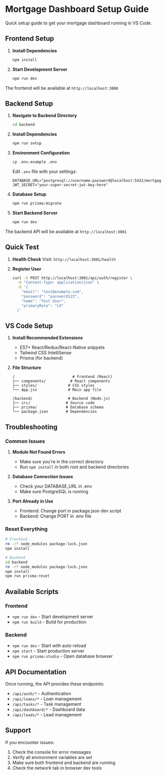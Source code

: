 # Mortgage Dashboard Setup Guide

Quick setup guide to get your mortgage dashboard running in VS Code.

## Frontend Setup

1. **Install Dependencies**
   ```bash
   npm install
   ```

2. **Start Development Server**
   ```bash
   npm run dev
   ```

The frontend will be available at `http://localhost:3000`

## Backend Setup

1. **Navigate to Backend Directory**
   ```bash
   cd backend
   ```

2. **Install Dependencies**
   ```bash
   npm run setup
   ```

3. **Environment Configuration**
   ```bash
   cp .env.example .env
   ```
   
   Edit `.env` file with your settings:
   ```env
   DATABASE_URL="postgresql://username:password@localhost:5432/mortgage_dashboard"
   JWT_SECRET="your-super-secret-jwt-key-here"
   ```

4. **Database Setup**
   ```bash
   npm run prisma:migrate
   ```

5. **Start Backend Server**
   ```bash
   npm run dev
   ```

The backend API will be available at `http://localhost:3001`

## Quick Test

1. **Health Check**
   Visit: `http://localhost:3001/health`

2. **Register User**
   ```bash
   curl -X POST http://localhost:3001/api/auth/register \
     -H "Content-Type: application/json" \
     -d '{
       "email": "test@example.com",
       "password": "password123",
       "name": "Test User",
       "primaryRole": "LO"
     }'
   ```

## VS Code Setup

1. **Install Recommended Extensions**
   - ES7+ React/Redux/React-Native snippets
   - Tailwind CSS IntelliSense
   - Prisma (for backend)

2. **File Structure**
   ```
   /                          # Frontend (React)
   ├── components/           # React components
   ├── styles/              # CSS styles
   └── App.jsx              # Main app file
   
   /backend/                # Backend (Node.js)
   ├── src/                # Source code
   ├── prisma/             # Database schema
   └── package.json        # Dependencies
   ```

## Troubleshooting

### Common Issues

1. **Module Not Found Errors**
   - Make sure you're in the correct directory
   - Run `npm install` in both root and backend directories

2. **Database Connection Issues**
   - Check your DATABASE_URL in .env
   - Make sure PostgreSQL is running

3. **Port Already in Use**
   - Frontend: Change port in package.json dev script
   - Backend: Change PORT in .env file

### Reset Everything

```bash
# Frontend
rm -rf node_modules package-lock.json
npm install

# Backend
cd backend
rm -rf node_modules package-lock.json
npm install
npm run prisma:reset
```

## Available Scripts

### Frontend
- `npm run dev` - Start development server
- `npm run build` - Build for production

### Backend
- `npm run dev` - Start with auto-reload
- `npm start` - Start production server
- `npm run prisma:studio` - Open database browser

## API Documentation

Once running, the API provides these endpoints:
- `/api/auth/*` - Authentication
- `/api/loans/*` - Loan management
- `/api/tasks/*` - Task management
- `/api/dashboard/*` - Dashboard data
- `/api/leads/*` - Lead management

## Support

If you encounter issues:
1. Check the console for error messages
2. Verify all environment variables are set
3. Make sure both frontend and backend are running
4. Check the network tab in browser dev tools